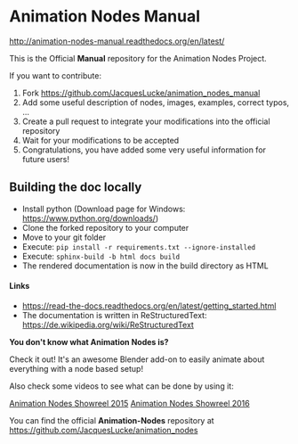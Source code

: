 Animation Nodes Manual
======================

http://animation-nodes-manual.readthedocs.org/en/latest/

This is the Official **Manual** repository for the Animation Nodes Project.

If you want to contribute:

1. Fork https://github.com/JacquesLucke/animation_nodes_manual
2. Add some useful description of nodes, images, examples, correct typos, ...
3. Create a pull request to integrate your modifications into the official repository
4. Wait for your modifications to be accepted
5. Congratulations, you have added some very useful information for future users!

## Building the doc locally

* Install python (Download page for Windows: https://www.python.org/downloads/)
* Clone the forked repository to your computer
* Move to your git folder
* Execute: `pip install -r requirements.txt --ignore-installed`
* Execute: `sphinx-build -b html docs build`
* The rendered documentation is now in the build directory as HTML

#### Links
* https://read-the-docs.readthedocs.org/en/latest/getting_started.html
* The documentation is written in ReStructuredText: https://de.wikipedia.org/wiki/ReStructuredText


**You don't know what Animation Nodes is?**

Check it out! It's an awesome Blender add-on to easily animate about everything with a node based setup!

Also check some videos to see what can be done by using it:

[Animation Nodes Showreel 2015](https://www.youtube.com/watch?v=hnlUhlkxQZU)
[Animation Nodes Showreel 2016](https://www.youtube.com/watch?v=nCghhlMOwRg)

You can find the official **Animation-Nodes** repository at
https://github.com/JacquesLucke/animation_nodes
